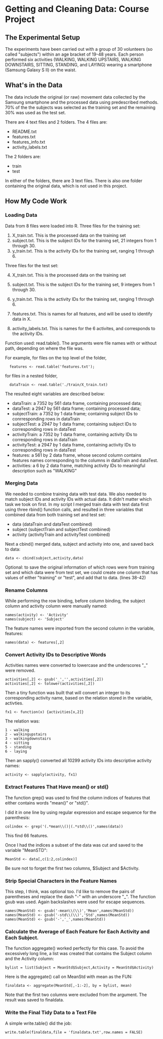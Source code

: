 # Getting and Cleaning Data: Course Project

## The Experimental Setup
The experiments have been carried out with a group of 30 volunteers (so called "subjects") within an age bracket of 19-48 years. Each person performed six activities (WALKING, WALKING UPSTAIRS, WALKING DOWNSTAIRS, SITTING, STANDING, and LAYING) wearing a smartphone (Samsung Galaxy S II) on the waist. 

## What's in the Data
The data include the original (or raw) movement data collected by the Samsung smartphone and the processed data using predescribed methods. 
70% of the the subjects was selected as the training set and the remaining 30% was used as the test set. 

There are 4 text files and 2 folders. 
The 4 files are: 

* README.txt
* features.txt
* features_info.txt
* activity_labels.txt

The 2 folders are: 

* train
* test

In either of the folders, there are 3 text files. There is also one folder containing the original data, which is not used in this project. 

## How My Code Work
### Loading Data
Data from 8 files were loaded into R. 
Three files for the training set:

1. X_train.txt. This is the processed data on the training set
2. subject.txt. This is the subject IDs for the training set, 21 integers from 1 through 30. 
3. y_train.txt. This is the activity IDs for the training set, ranging 1 through 6. 

Three files for the test set: 

4. X_train.txt. This is the processed data on the training set
5. subject.txt. This is the subject IDs for the training set, 9 integers from 1 through 30. 
6. y_train.txt. This is the activity IDs for the training set, ranging 1 through 6. 

7. features.txt. This is names for all features, and will be used to identify data in X. 
8. activity_labels.txt. This is names for the 6 activites, and corresponds to the activity IDs. 

Function used: read.table(). 
The arguments were file names with or without path, depending on where the file was.

For example, for files on the top level of the folder,  

      features <- read.table('features.txt');  
for files in a nested folder, 
      
      dataTrain <- read.table('./train/X_train.txt)  

The resulted eight variables are described below:

* dataTrain: a 7352 by 561 data frame, containing processed data; 
* dataTest: a 2947 by 561 data frame; containing processed data; 
* subjectTrain: a 7352 by 1 data frame; containing subject IDs to conrresponding rows in dataTrain
* subjectTest: a 2947 by 1 data frame; containing subject IDs to corresponding rows in dataTest
* activityTrain: a 7352 by 1 data frame, containing activity IDs to corresponding rows in dataTrain
* activityTest: a 2947 by 1 data frame, containing activity IDs to corresponding rows in dataTest
* features: a 561 by 2 data frame, whose second column contains features names corresponding to the columns in dataTrain and dataTest. 
* activities: a 6 by 2 data frame, matching activity IDs to meaningful description such as "WALKING"

### Merging Data
We needed to combine training data with test data. We also needed to match subject IDs and activity IDs with actual data. It didn't matter which task we took on first. In my script I merged train data with test data first using three rbind() function calls, and resulted in three variables that combined data from both training set and test set:

* data (dataTrain and dataTest combined)
* subject (subjectTrain and subjectTest combined)
* activity (activityTrain and activityTest combined)

Next a cbind() merged data, subject and activity into one, and saved back to data:

    data <- cbind(subject,activity,data)  

Optional: to save the original information of which rows were from training set and which data were from test set, we could create one column that has values of either "training" or "test", and add that to data. (lines 38-42)

### Rename Columns
While performing the row binding, before column binding, the subject column and activity column were manually named: 

    names(activity) <- 'Activity'  
    names(subject) <- 'Subject'  

The feature names were imported from the second column in the variable, features:  

    names(data) <- features[,2]   
  
### Convert Activity IDs to Descriptive Words
Activities names were converted to lowercase and the underscores "_" were removed. 

    activities[,2] <- gsub('_','',activities[,2])    
    activities[,2] <- tolower(activities[,2])
    
Then a tiny function was built that will convert an integer to its corresponding activity name, based on the relation stored in the variable, activties. 

    fx1 <- function(x) {activities[x,2]}   

The relation was: 

    1 - walking   
    2 - walkingupstairs  
    3 - walkingdownstairs  
    4 - sitting  
    5 - standing  
    6 - laying  

Then an sapply() converted all 10299 activity IDs into descriptive activity names:

    activity <- sapply(activity, fx1)   

### Extract Features That Have mean() or std() 
The function grep() was used to find the column indices of features that either contains words "mean()" or "std()". 

I did it in one line by using regular expression and escape sequence for the parenthesis:  

    colindex <- grep('(.*mean\\()|(.*std\\()',names(data))   
  
This find 66 features. 

Once I had the indices a subset of the data was cut and saved to the variable "MeanSTD":

    MeanStd <- data[,c(1:2,colindex)]  
Be sure not to forget the first two columns, $Subject and $Activity. 

### Strip Special Characters in the Feature Names
This step, I think, was optional too. I'd like to remove the pairs of parentheses and replace the dash "-" with an underscore "_". The function gsub was used. Again backslashes were used for escape sequences. 

    names(MeanStd) <- gsub('-mean\\(\\)','Mean',names(MeanStd))  
    names(MeanStd) <- gsub('-std\\(\\)','Std',names(MeanStd))  
    names(MeanStd) <- gsub('-','_',names(MeanStd))

### Calculate the Average of Each Feature for Each Activity and Each Subject. 
The function aggregate() worked perfectly for this case. To avoid the excessively long line, a list was created that contains the Subject column and the Activity column:    

    bylist = list(Subject = MeanStd$Subject,Activity = MeanStd$Activity)  

Here is the aggregate() call on MeanStd with mean as the FUN:

    finaldata <- aggregate(MeanStd[,-1:-2], by = bylist, mean)   
    
Note that the first two columns were excluded from the argument. The result was saved to finaldata.

### Write the Final Tidy Data to a Text File
A simple write.table() did the job: 

    write.table(finaldata,file = 'finaldata.txt',row.names = FALSE)  
